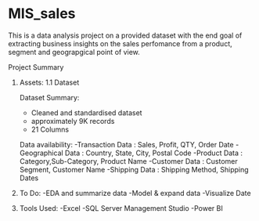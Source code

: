 # MIS_sales
This is a data analysis project on a provided dataset with the end goal of extracting business insights on the sales perfomance from a product, segment and geograpgical point of view.


Project Summary

1. Assets:
   1.1 Dataset

   Dataset Summary:
   - Cleaned and standardised dataset
   - approximately 9K records
   - 21 Columns
  
   Data availability:
   -Transaction Data : Sales, Profit, QTY, Order Date
   -Geographical Data : Country, State, City, Postal Code
   -Product Data : Category,Sub-Category, Product Name
   -Customer Data : Customer Segment, Customer Name
   -Shipping Data : Shipping Method, Shipping Dates

2. To Do:
   -EDA and summarize data
   -Model & expand data
   -Visualize Date


3. Tools Used:
   -Excel
   -SQL Server Management Studio
   -Power BI
